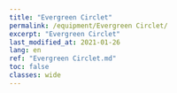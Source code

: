 ```yaml
---
title: "Evergreen Circlet"
permalink: /equipment/Evergreen Circlet/
excerpt: "Evergreen Circlet"
last_modified_at: 2021-01-26
lang: en
ref: "Evergreen Circlet.md"
toc: false
classes: wide
---
```


